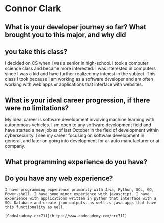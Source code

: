 # Connor Clark
## What is your developer journey so far? What brought you to this major, and why did
## you take this class?

I decided on CS when I was a senior in high-school. I took a computer science class and became more interested. I was interested in computers since I was a kid and have further realized my interest in the subject. This class I took because I am working as a software developer and am often working with web apps or applications that interface with websites. 
## What is your ideal career progression, if there were no limitations?

My ideal career is software development involving machine learning with autonomous vehicles. I am open to any software development field and have started a new job as of last October in the field of development within cybersecurity. I see my career focusing on software development in general, and later on going into development for an auto manufacturer or ai company. 

## What programming experience do you have? 
## Do you have any web experience?

	I have programming experience primarily with Java, Python, SQL, GO, Power-shell. I have some minor experience with javascript. I have experience with applications written in python that interface with a SQL Database and create json outputs, as well as java apps that have this functionality as well. 
	
	[CodeAcademy-crc711](https://www.codecademy.com/crc711)